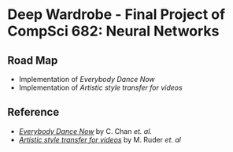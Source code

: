 # Deep Wardrobe - Final Project of CompSci 682: Neural Networks

## Road Map
- Implementation of *Everybody Dance Now* 
- Implementation of *Artistic style transfer for videos*

## Reference
- [*Everybody Dance Now*](https://arxiv.org/pdf/1808.07371.pdf)  by C. Chan *et. al.*
- [*Artistic style transfer for videos*](https://arxiv.org/pdf/1604.08610.pdf) by M. Ruder *et. al*